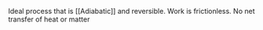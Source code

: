 Ideal process that is [[Adiabatic]] and reversible.
Work is frictionless.
No net transfer of heat or matter
